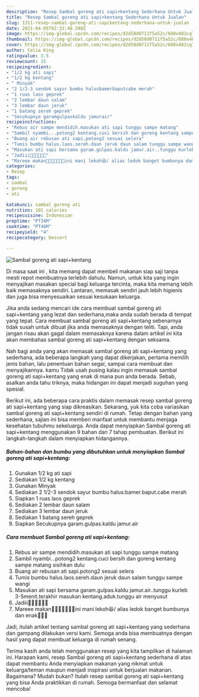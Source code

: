```yaml
---
description: "Resep Sambal goreng ati sapi+kentang Sederhana Untuk Jualan"
title: "Resep Sambal goreng ati sapi+kentang Sederhana Untuk Jualan"
slug: 1311-resep-sambal-goreng-ati-sapikentang-sederhana-untuk-jualan
date: 2021-04-05T02:32:48.598Z
image: https://img-global.cpcdn.com/recipes/d2d58d0711f5a52c/680x482cq70/sambal-goreng-ati-sapikentang-foto-resep-utama.jpg
thumbnail: https://img-global.cpcdn.com/recipes/d2d58d0711f5a52c/680x482cq70/sambal-goreng-ati-sapikentang-foto-resep-utama.jpg
cover: https://img-global.cpcdn.com/recipes/d2d58d0711f5a52c/680x482cq70/sambal-goreng-ati-sapikentang-foto-resep-utama.jpg
author: Celia King
ratingvalue: 3.5
reviewcount: 15
recipeingredient:
- "1/2 kg ati sapi"
- "1/2 kg kentang"
- " Minyak"
- "2 1/2-3 sendok sayur bumbu halusbamerbaputcabe merah"
- "1 ruas laos geprek"
- "2 lembar daun salam"
- "3 lembar daun jeruk"
- "1 batang sereh geprek"
- "Secukupnya garamgulpaskaldu jamurair"
recipeinstructions:
- "Rebus air sampe mendidih.masukan ati sapi tunggu sampe matang"
- "Sambil nyambi...potong2 kentang.cuci bersih dan goreng kentang sampe matang sisihkan dulu"
- "Buang air rebusan ati sapi.potong2 sesuai selera"
- "Tumis bumbu halus.laos.sereh.daun jeruk daun salam tunggu sampe wangi"
- "Masukan ati sapi bersama garam.gulpas.kaldu jamur.air..tunggu kurleb 3-5menit.terakhir masukan kentang.aduk.tunggu air menyusut"
- "Jadiii🤗🤗🤗🤗🤤🤤"
- "Mareee makan🤗🤗🤗🤤🤤🤤🤤ini mani lekoh😆/ alias ledok banget bumbunya dan enak🤤🤤🤤"
categories:
- Resep
tags:
- sambal
- goreng
- ati

katakunci: sambal goreng ati 
nutrition: 101 calories
recipecuisine: Indonesian
preptime: "PT34M"
cooktime: "PT46M"
recipeyield: "4"
recipecategory: Dessert

---
```



![Sambal goreng ati sapi+kentang](https://img-global.cpcdn.com/recipes/d2d58d0711f5a52c/680x482cq70/sambal-goreng-ati-sapikentang-foto-resep-utama.jpg)

Di masa  saat ini , kita memang dapat membeli makanan siap saji tanpa mesti repot membuatnya terlebih dahulu. Namun, untuk kita yang ingin menyajikan masakan special bagi keluarga tercinta, maka kita memang lebih baik memasaknya sendiri. Lantaran, memasak sendiri jauh lebih higienis dan juga bisa menyesuaikan sesuai kesukaan keluarga.

Jika anda sedang mencari ide cara membuat sambal goreng ati sapi+kentang yang lezat dan sederhana,maka anda sudah berada di tempat yang tepat. Cara membuat sambal goreng ati sapi+kentang  sebenarnya tidak susah untuk dibuat jika anda memasaknya dengan teliti. Tapi, anda jangan risau akan gagal dalam memasaknya 
karena dalam artikel ini kita akan membahas sambal goreng ati sapi+kentang dengan seksama.  



Nah bagi anda yang akan memasak sambal goreng ati sapi+kentang yang sederhana, ada beberapa langkah yang dapat dikerjakan, pertama memilih jenis bahan, lalu penentuan bahan segar, sampai cara membuat dan menyajikannya. kamu Tidak usah pusing kalau ingin memasak sambal goreng ati sapi+kentang yang enak di mana pun anda berada. Sebab, asalkan anda  tahu triknya, maka hidangan ini dapat menjadi suguhan yang spesial.

Berikut ini, ada beberapa cara praktis  dalam memasak resep sambal goreng ati sapi+kentang yang siap dikreasikan. Sekarang, yuk kita coba variasikan sambal goreng ati sapi+kentang sendiri di rumah. Tetap dengan bahan yang sederhana, sajian ini bisa memberi manfaat untuk membantu menjaga kesehatan tubuhmu sekeluarga. Anda dapat menyiapkan Sambal goreng ati sapi+kentang menggunakan 9 bahan dan 7 tahap pembuatan. Berikut ini langkah-langkah dalam menyiapkan hidangannya.

<!--inarticleads1-->

##### Bahan-bahan dan bumbu yang dibutuhkan untuk menyiapkan Sambal goreng ati sapi+kentang:

1. Gunakan 1/2 kg ati sapi
1. Sediakan 1/2 kg kentang
1. Gunakan  Minyak
1. Sediakan 2 1/2-3 sendok sayur bumbu halus:bamer.baput.cabe merah
1. Siapkan 1 ruas laos geprek
1. Sediakan 2 lembar daun salam
1. Sediakan 3 lembar daun jeruk
1. Sediakan 1 batang sereh geprek
1. Siapkan Secukupnya garam.gulpas.kaldu jamur.air




<!--inarticleads2-->

##### Cara membuat Sambal goreng ati sapi+kentang:

1. Rebus air sampe mendidih.masukan ati sapi tunggu sampe matang
1. Sambil nyambi...potong2 kentang.cuci bersih dan goreng kentang sampe matang sisihkan dulu
1. Buang air rebusan ati sapi.potong2 sesuai selera
1. Tumis bumbu halus.laos.sereh.daun jeruk daun salam tunggu sampe wangi
1. Masukan ati sapi bersama garam.gulpas.kaldu jamur.air..tunggu kurleb 3-5menit.terakhir masukan kentang.aduk.tunggu air menyusut
1. Jadiii🤗🤗🤗🤗🤤🤤
1. Mareee makan🤗🤗🤗🤤🤤🤤🤤ini mani lekoh😆/ alias ledok banget bumbunya dan enak🤤🤤🤤




Jadi, itulah artikel tentang  sambal goreng ati sapi+kentang  yang sederhana dan gampang dilakukan versi kami. Semoga anda bisa membuatnya dengan hasil yang dapat membuat keluarga di rumah senang. 

Terima kasih anda telah menggunakan resep yang kita tampilkan di halaman ini. Harapan kami, resep  Sambal goreng ati sapi+kentang sederhana di atas dapat membantu Anda menyiapkan makanan yang nikmat untuk keluarga/teman maupun menjadi inspirasi untuk berjualan makanan. Bagaimana? Mudah bukan? Itulah resep sambal goreng ati sapi+kentang yang bisa Anda praktikkan di rumah. Semoga bermanfaat dan selamat mencoba!

